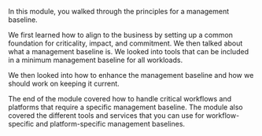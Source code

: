 In this module, you walked through the principles for a management baseline.

We first learned how to align to the business by setting up a common foundation for criticality, impact, and commitment. We then talked about what a management baseline is. We looked into tools that can be included in a minimum management baseline for all workloads.

We then looked into how to enhance the management baseline and how we should work on keeping it current.

The end of the module covered how to handle critical workflows and platforms that require a specific management baseline. The module also covered the different tools and services that you can use for workflow-specific and platform-specific management baselines.
